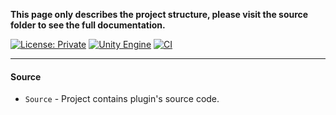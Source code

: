 **This page only describes the project structure, please visit the source folder to see
the full documentation.**

[![License: Private](https://img.shields.io/badge/License-Private-green.svg)](https://github.com/Pixisoft/Inspect_Ini/blob/master/LICENSE.txt)
[![Unity Engine](https://img.shields.io/badge/unity-2021.1.1f1-black.svg?style=flat&logo=unity&cacheSeconds=2592000)](https://unity3d.com/get-unity/download/archive)
[![CI](https://github.com/Pixisoft/Inspect_Ini/actions/workflows/build.yml/badge.svg)](https://github.com/Pixisoft/Inspect_Ini/actions/workflows/build.yml)

---

#### Source

* `Source` - Project contains plugin's source code.
